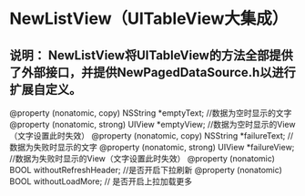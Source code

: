 # NewListView（UITableView大集成）
## 说明： NewListView将UITableView的方法全部提供了外部接口，并提供NewPagedDataSource.h以进行扩展自定义。

@property (nonatomic, copy) NSString *emptyText; //数据为空时显示的文字
@property (nonatomic, strong) UIView *emptyView; //数据为空时显示的View（文字设置此时失效）
@property (nonatomic, copy) NSString *failureText; //数据为失败时显示的文字
@property (nonatomic, strong) UIView *failureView; //数据为失败时显示的View（文字设置此时失效）
@property (nonatomic) BOOL withoutRefreshHeader; //是否开启下拉刷新
@property (nonatomic) BOOL withoutLoadMore; // 是否开启上拉加载更多
